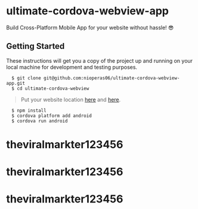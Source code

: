 # ultimate-cordova-webview-app

Build Cross-Platform Mobile App for your website without hassle! :sunglasses:

## Getting Started

These instructions will get you a copy of the project up and running on your local machine for development and testing purposes.

```
  $ git clone git@github.com:nioperas06/ultimate-cordova-webview-app.git
  $ cd ultimate-cordova-webview
```
> Put your website location [here](https://github.com/nioperas06/ultimate-cordova-webview-app/blob/98e43e28520dfbe3d5aa21023ab1536005db728e/www/js/index.js#L61) and [here](https://github.com/nioperas06/ultimate-cordova-webview-app/blob/98e43e28520dfbe3d5aa21023ab1536005db728e/www/index.html#L32).
```
  $ npm install
  $ cordova platform add android
  $ cordova run android
```
# theviralmarkter123456
# theviralmarkter123456
# theviralmarkter123456
